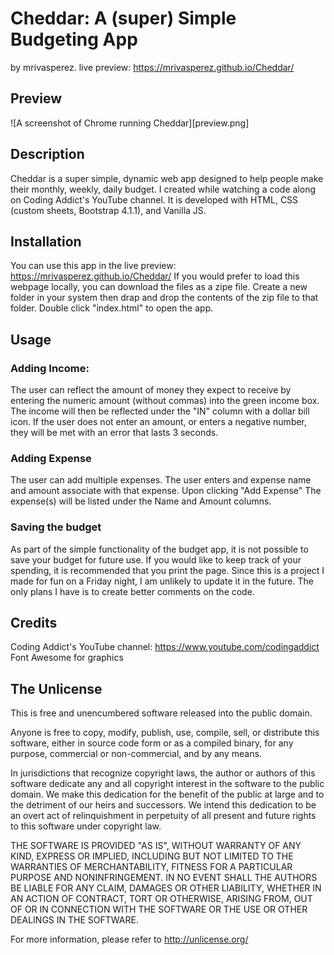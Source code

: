 # Cheddar: A (super) Simple Budgeting App
by mrivasperez. live preview: <https://mrivasperez.github.io/Cheddar/>

## Preview

![A screenshot of Chrome running Cheddar][preview.png]

## Description
Cheddar is a super simple, dynamic web app designed to help people make their monthly, weekly, daily budget. I created while watching a code along on Coding Addict's YouTube channel. It is developed with HTML, CSS (custom sheets, Bootstrap 4.1.1), and Vanilla JS. 

## Installation
You can use this app in the live preview: <https://mrivasperez.github.io/Cheddar/> If you would prefer to load this webpage locally, you can download the files as a zipe file. Create a new folder in your system then drap and drop the contents of the zip file to that folder. Double click "index.html" to open the app.

## Usage
### Adding Income:
The user can reflect the amount of money they expect to receive by entering the numeric amount (without commas) into the green income box. The income will then be reflected under the "IN" column with a dollar bill icon. If the user does not enter an amount, or enters a negative number, they will be met with an error that lasts 3 seconds.
### Adding Expense
The user can add multiple expenses. The user enters and expense name and amount associate with that expense. Upon clicking "Add Expense" The expense(s) will be listed under the Name and Amount columns.
### Saving the budget
As part of the simple functionality of the budget app, it is not possible to save your budget for future use. If you would like to keep track of your spending, it is recommended that you print the page. Since this is a project I made for fun on a Friday night, I am unlikely to update it in the future. The only plans I have is to create better comments on the code.

## Credits
Coding Addict's YouTube channel: <https://www.youtube.com/codingaddict>
Font Awesome for graphics

## The Unlicense
This is free and unencumbered software released into the public domain.

Anyone is free to copy, modify, publish, use, compile, sell, or distribute this software, either in source code form or as a compiled binary, for any purpose, commercial or non-commercial, and by any means.

In jurisdictions that recognize copyright laws, the author or authors of this software dedicate any and all copyright interest in the software to the public domain. We make this dedication for the benefit of the public at large and to the detriment of our heirs and successors. We intend this dedication to be an overt act of relinquishment in perpetuity of all present and future rights to this software under copyright law.

THE SOFTWARE IS PROVIDED "AS IS", WITHOUT WARRANTY OF ANY KIND, EXPRESS OR IMPLIED, INCLUDING BUT NOT LIMITED TO THE WARRANTIES OF MERCHANTABILITY, FITNESS FOR A PARTICULAR PURPOSE AND NONINFRINGEMENT. IN NO EVENT SHALL THE AUTHORS BE LIABLE FOR ANY CLAIM, DAMAGES OR OTHER LIABILITY, WHETHER IN AN ACTION OF CONTRACT, TORT OR OTHERWISE, ARISING FROM, OUT OF OR IN CONNECTION WITH THE SOFTWARE OR THE USE OR OTHER DEALINGS IN THE SOFTWARE.

For more information, please refer to http://unlicense.org/
